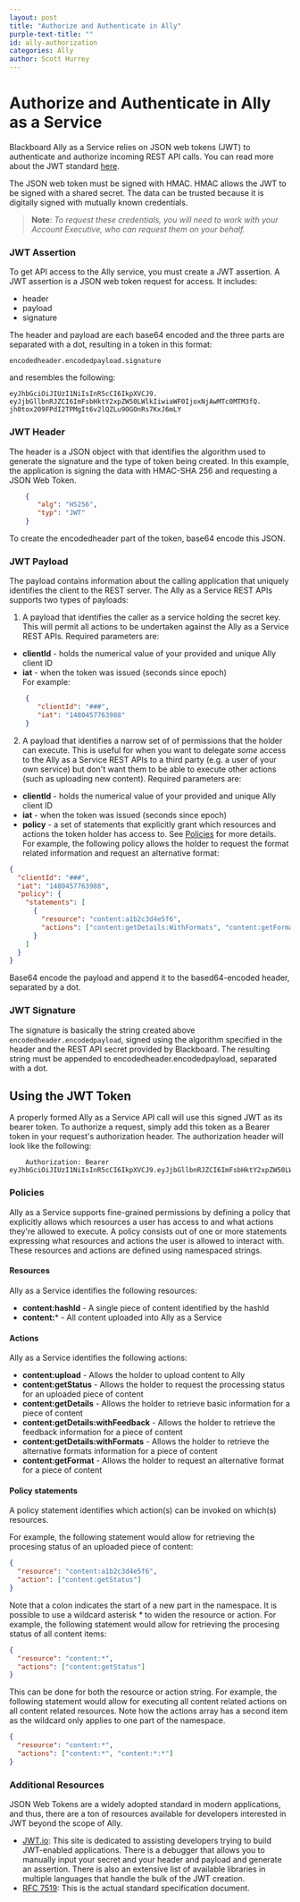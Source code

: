 ```yaml
---
layout: post
title: "Authorize and Authenticate in Ally"
purple-text-title: ""
id: ally-authorization
categories: Ally
author: Scott Hurrey
---
```

# Authorize and Authenticate in Ally as a Service

Blackboard Ally as a Service relies on JSON web tokens (JWT) to authenticate and authorize incoming REST API calls. You can read more about the JWT standard [here](https:////tools.ietf.org/html/rfc7519).

The JSON web token must be signed with HMAC. HMAC allows the JWT to be signed with a shared secret. The data can be trusted because it is digitally signed with mutually known credentials.

> **Note**: _To request these credentials, you will need to work with your Account Executive, who can request them on your behalf._

### JWT Assertion

To get API access to the Ally service, you must create a JWT assertion.
A JWT assertion is a JSON web token request for access. It includes:

  * header
  * payload
  * signature

The header and payload are each base64 encoded and the three parts are
separated with a dot, resulting in a token in this format:

~~~ http
encodedheader.encodedpayload.signature
~~~

and resembles the following:
~~~ http
eyJhbGciOiJIUzI1NiIsInR5cCI6IkpXVCJ9.
eyJjbGllbnRJZCI6ImFsbHktY2xpZW50LWlkIiwiaWF0IjoxNjAwMTc0MTM3fQ.
jh0tox209FPdI2TPMgIt6v2lQZLu9OGOnRs7KxJ6mLY
~~~

### JWT Header

The header is a JSON object with that identifies the algorithm used to
generate the signature and the type of token being created. In this example, the application is signing the data with HMAC-SHA 256 and requesting a JSON Web Token.

~~~ json
    {
       "alg": "HS256",
       "typ": "JWT"
    }
~~~

To create the encodedheader part of the token, base64 encode this JSON.

### JWT Payload

The payload contains information about the calling application that uniquely identifies the client to the REST server. The Ally as a Service REST APIs supports two types of payloads:

1. A payload that identifies the caller as a service holding the secret key. This will permit all actions to be undertaken against the Ally as a Service REST APIs. Required parameters are:
  * **clientId** - holds the numerical value of your provided and unique Ally client ID
  * **iat** - when the token was issued (seconds since epoch)<br />
For example:
~~~ json
    {
       "clientId": "###",
       "iat": "1480457763988"
    }
~~~
2. A payload that identifies a narrow set of of permissions that the holder can execute. This is useful for when you want to delegate _some_ access to the Ally as a Service REST APIs to a third party (e.g. a user of your own service) but don't want them to be able to execute other actions (such as uploading new content). Required parameters are:
  * **clientId** - holds the numerical value of your provided and unique Ally client ID
  * **iat** - when the token was issued (seconds since epoch)
  * **policy** - a set of statements that explicitly grant which resources and actions the token holder has access to. See [Policies](/ally/auth#policies) for more details.<br />
  For example, the following policy allows the holder to request the format related information and request an alternative format:

~~~ json
{
  "clientId": "###",
  "iat": "1480457763988",
  "policy": {
    "statements": [
      {
        "resource": "content:a1b2c3d4e5f6",
        "actions": ["content:getDetails:WithFormats", "content:getFormat"]
      }
    ]
  }
}
~~~

Base64 encode the payload and append it to the based64-encoded header,
separated by a dot.

### JWT Signature

The signature is basically the string created above `encodedheader.encodedpayload`, signed using the algorithm specified in the header and the REST API secret provided by Blackboard. The resulting string must be appended to encodedheader.encodedpayload, separated with a dot.

## Using the JWT Token

A properly formed Ally as a Service API call will use this signed JWT as its bearer token. To authorize a request, simply add this token as a Bearer token in your request's authorization header. The authorization header will look like the following:

~~~ http
    Authorization: Bearer eyJhbGciOiJIUzI1NiIsInR5cCI6IkpXVCJ9.eyJjbGllbnRJZCI6ImFsbHktY2xpZW50LWlkIiwiaWF0IjoxNjAwMTc0MTM3fQ.jh0tox209FPdI2TPMgIt6v2lQZLu9OGOnRs7KxJ6mLY
~~~

### Policies

Ally as a Service supports fine-grained permissions by defining a policy that explicitly allows which resources a user has access to and what actions they're allowed to execute. A policy consists out of one or more statements expressing what resources and actions the user is allowed to interact with. These resources and actions are defined using namespaced strings.

#### Resources

Ally as a Service identifies the following resources:

 * **content:hashId** - A single piece of content identified by the hashId
 * **content:*** - All content uploaded into Ally as a Service

#### Actions

Ally as a Service identifies the following actions:

 * **content:upload** - Allows the holder to upload content to Ally
 * **content:getStatus** - Allows the holder to request the processing status for an uploaded piece of content
 * **content:getDetails** - Allows the holder to retrieve basic information for a piece of content
 * **content:getDetails:withFeedback** - Allows the holder to retrieve the feedback information for a piece of content
 * **content:getDetails:withFormats** - Allows the holder to retrieve the alternative formats information for a piece of content
 * **content:getFormat** - Allows the holder to request an alternative format for a piece of content

#### Policy statements

A policy statement identifies which action(s) can be invoked on which(s) resources.

For example, the following statement would allow for retrieving the procesing status of an uploaded piece of content:
~~~ json
{
  "resource": "content:a1b2c3d4e5f6",
  "action": ["content:getStatus"]
}
~~~

Note that a colon indicates the start of a new part in the namespace. It is possible to use a wildcard asterisk _*_ to widen the resource or action. For example, the following statement would allow for retrieving the procesing status of all content items:
~~~ json
{
  "resource": "content:*",
  "actions": ["content:getStatus"]
}
~~~

This can be done for both the resource or action string. For example, the following statement would allow for executing all content related actions on all content related resources. Note how the actions array has a second item as the wildcard only applies to one part of the namespace.
~~~ json
{
  "resource": "content:*",
  "actions": ["content:*", "content:*:*"]
}
~~~

### Additional Resources

JSON Web Tokens are a widely adopted standard in modern applications, and
thus, there are a ton of resources available for developers interested in JWT beyond the scope of Ally.

  * [JWT.io](https://jwt.io/): This site is dedicated to assisting developers trying to build JWT-enabled applications. There is a debugger that allows you to manually input your secret and your header and payload and generate an assertion. There is also an extensive list of available libraries in multiple languages that handle the bulk of the JWT creation.
  * [RFC 7519](https://tools.ietf.org/html/rfc7519): This is the actual standard specification document.